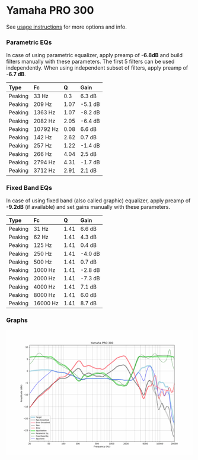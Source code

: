 # Yamaha PRO 300
See [usage instructions](https://github.com/jaakkopasanen/AutoEq#usage) for more options and info.

### Parametric EQs
In case of using parametric equalizer, apply preamp of **-6.8dB** and build filters manually
with these parameters. The first 5 filters can be used independently.
When using independent subset of filters, apply preamp of **-6.7 dB**.

| Type    | Fc       |    Q | Gain    |
|:--------|:---------|:-----|:--------|
| Peaking | 33 Hz    | 0.3  | 6.3 dB  |
| Peaking | 209 Hz   | 1.07 | -5.1 dB |
| Peaking | 1363 Hz  | 1.07 | -8.2 dB |
| Peaking | 2082 Hz  | 2.05 | -6.4 dB |
| Peaking | 10792 Hz | 0.08 | 6.6 dB  |
| Peaking | 142 Hz   | 2.62 | 0.7 dB  |
| Peaking | 257 Hz   | 1.22 | -1.4 dB |
| Peaking | 266 Hz   | 4.04 | 2.5 dB  |
| Peaking | 2794 Hz  | 4.31 | -1.7 dB |
| Peaking | 3712 Hz  | 2.91 | 2.1 dB  |

### Fixed Band EQs
In case of using fixed band (also called graphic) equalizer, apply preamp of **-9.2dB**
(if available) and set gains manually with these parameters.

| Type    | Fc       |    Q | Gain    |
|:--------|:---------|:-----|:--------|
| Peaking | 31 Hz    | 1.41 | 6.6 dB  |
| Peaking | 62 Hz    | 1.41 | 4.3 dB  |
| Peaking | 125 Hz   | 1.41 | 0.4 dB  |
| Peaking | 250 Hz   | 1.41 | -4.0 dB |
| Peaking | 500 Hz   | 1.41 | 0.7 dB  |
| Peaking | 1000 Hz  | 1.41 | -2.8 dB |
| Peaking | 2000 Hz  | 1.41 | -7.3 dB |
| Peaking | 4000 Hz  | 1.41 | 7.1 dB  |
| Peaking | 8000 Hz  | 1.41 | 6.0 dB  |
| Peaking | 16000 Hz | 1.41 | 8.7 dB  |

### Graphs
![](./Yamaha%20PRO%20300.png)